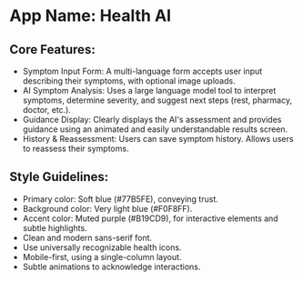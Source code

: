 # **App Name**: Health AI

## Core Features:

- Symptom Input Form: A multi-language form accepts user input describing their symptoms, with optional image uploads.
- AI Symptom Analysis: Uses a large language model tool to interpret symptoms, determine severity, and suggest next steps (rest, pharmacy, doctor, etc.).
- Guidance Display: Clearly displays the AI's assessment and provides guidance using an animated and easily understandable results screen.
- History & Reassessment: Users can save symptom history. Allows users to reassess their symptoms.

## Style Guidelines:

- Primary color: Soft blue (#77B5FE), conveying trust.
- Background color: Very light blue (#F0F8FF). 
- Accent color: Muted purple (#B19CD9), for interactive elements and subtle highlights.
- Clean and modern sans-serif font.
- Use universally recognizable health icons.
- Mobile-first, using a single-column layout.
- Subtle animations to acknowledge interactions.